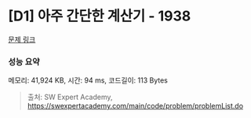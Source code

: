 # [D1] 아주 간단한 계산기 - 1938 

[문제 링크](https://swexpertacademy.com/main/code/problem/problemDetail.do?contestProbId=AV5PjsYKAMIDFAUq) 

### 성능 요약

메모리: 41,924 KB, 시간: 94 ms, 코드길이: 113 Bytes



> 출처: SW Expert Academy, https://swexpertacademy.com/main/code/problem/problemList.do